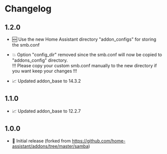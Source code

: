 # Changelog

## 1.2.0

* 🆕 Use the new Home Assistant directory "addon_configs" for storing the smb.conf  

* 💥 Option "config_dir" removed since the smb.conf will now be copied to "addons_config" directory.  
     !!! Please copy your custom smb.conf manually to the new directory if you want keep your changes !!!  

* 📈 Updated addon_base to 14.3.2  

## 1.1.0

* 📈 Updated addon_base to 12.2.7  

## 1.0.0

* 🎉 Initial release (forked from https://github.com/home-assistant/addons/tree/master/samba)  
